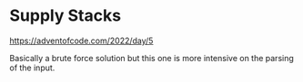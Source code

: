 Supply Stacks
=============

https://adventofcode.com/2022/day/5

Basically a brute force solution but this one is more intensive on the parsing of the input.